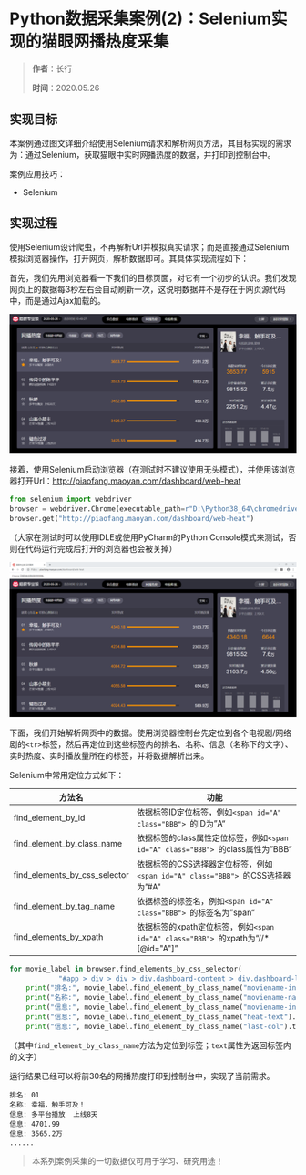 # Python数据采集案例(2)：Selenium实现的猫眼网播热度采集

> **作者**：长行
>
> **时间**：2020.05.26

## 实现目标

本案例通过图文详细介绍使用Selenium请求和解析网页方法，其目标实现的需求为：通过Selenium，获取猫眼中实时网播热度的数据，并打印到控制台中。

案例应用技巧：

* Selenium

## 实现过程

使用Selenium设计爬虫，不再解析Url并模拟真实请求；而是直接通过Selenium模拟浏览器操作，打开网页，解析数据即可。其具体实现流程如下：

首先，我们先用浏览器看一下我们的目标页面，对它有一个初步的认识。我们发现网页上的数据每3秒左右会自动刷新一次，这说明数据并不是存在于网页源代码中，而是通过Ajax加载的。

![image-20200526104936496](image-20200526104936496.png)

接着，使用Selenium启动浏览器（在测试时不建议使用无头模式），并使用该浏览器打开Url：http://piaofang.maoyan.com/dashboard/web-heat

```python
from selenium import webdriver
browser = webdriver.Chrome(executable_path=r"D:\Python38_64\chromedriver_81_0_4044_69.exe")  # ChromeDriver可执行文件的路径
browser.get("http://piaofang.maoyan.com/dashboard/web-heat")
```

（大家在测试时可以使用IDLE或使用PyCharm的Python Console模式来测试，否则在代码运行完成后打开的浏览器也会被关掉）

![image-20200526122240902](image-20200526122240902.png)

下面，我们开始解析网页中的数据。使用浏览器控制台先定位到各个电视剧/网络剧的```<tr>```标签，然后再定位到这些标签内的排名、名称、信息（名称下的文字）、实时热度、实时播放量所在的标签，并将数据解析出来。

Selenium中常用定位方式如下：

| 方法名                        | 功能                            |
| ----------------------------- | ------------------------------- |
| find_element_by_id            | 依据标签ID定位标签，例如```<span id="A" class="BBB"> ```的ID为”A“ |
| find_element_by_class_name    | 依据标签的class属性定位标签，例如```<span id="A" class="BBB"> ```的class属性为”BBB“ |
| find_elements_by_css_selector | 依据标签的CSS选择器定位标签，例如```<span id="A" class="BBB"> ```的CSS选择器为”#A" |
| find_element_by_tag_name | 依据标签的标签名，例如```<span id="A" class="BBB"> ```的标签名为”span“ |
| find_elements_by_xpath | 依据标签的xpath定位标签，例如```<span id="A" class="BBB"> ```的xpath为“//*[@id="A"]” |

```python
for movie_label in browser.find_elements_by_css_selector(
            "#app > div > div > div.dashboard-content > div.dashboard-list.dashboard-left.bg > div.movielist-container > div > table > tbody > tr"):
    print("排名:", movie_label.find_element_by_class_name("moviename-index").text)
    print("名称:", movie_label.find_element_by_class_name("moviename-name").text)
    print("信息:", movie_label.find_element_by_class_name("moviename-info").text)
    print("信息:", movie_label.find_element_by_class_name("heat-text").text)
    print("信息:", movie_label.find_element_by_class_name("last-col").text)
```

（其中```find_element_by_class_name```方法为定位到标签；```text```属性为返回标签内的文字）

运行结果已经可以将前30名的网播热度打印到控制台中，实现了当前需求。

```
排名: 01
名称: 幸福，触手可及！
信息: 多平台播放  上线8天
信息: 4701.99
信息: 3565.2万
......
```

> 本系列案例采集的一切数据仅可用于学习、研究用途！